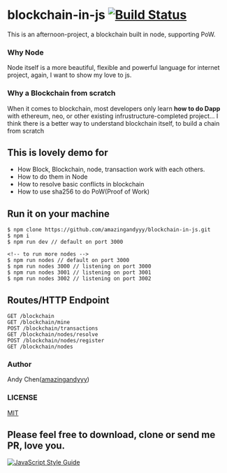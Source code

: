 # blockchain-in-js [![Build Status](https://travis-ci.org/amazingandyyy/blockchain-in-js.svg?branch=master)](https://travis-ci.org/amazingandyyy/blockchain-in-js)

This is an afternoon-project, a blockchain built in node, supporting PoW.

### Why Node
Node itself is a more beautiful, flexible and powerful language for internet project, again, I want to show my love to js.

### Why a Blockchain from scratch
When it comes to blockchain, most developers only learn **how to do Dapp** with ethereum, neo, or other existing infrustructure-completed project... I think there is a better way to understand blockchain itself, to build a chain from scratch

## This is lovely demo for 
- How Block, Blockchain, node, transaction work with each others.
- How to do them in Node
- How to resolve basic conflicts in blockchain
- How to use sha256 to do PoW(Proof of Work)

## Run it on your machine
```
$ npm clone https://github.com/amazingandyyy/blockchain-in-js.git
$ npm i
$ npm run dev // default on port 3000

<!-- to run more nodes -->
$ npm run nodes // default on port 3000
$ npm run nodes 3000 // listening on port 3000
$ npm run nodes 3001 // listening on port 3001
$ npm run nodes 3002 // listening on port 3002
```

## Routes/HTTP Endpoint
```
GET /blockchain
GET /blockchain/mine
POST /blockchain/transactions
GET /blockchain/nodes/resolve
POST /blockchain/nodes/register
GET /blockchain/nodes
```

### Author 
Andy Chen([amazingandyyy](https://github.com/amazingandyyy))

### LICENSE
[MIT](https://github.com/amazingandyyy/blockchain-in-js/blob/master/LICENSE)


## Please feel free to download, clone or send me PR, love you.

[![JavaScript Style Guide](https://cdn.rawgit.com/standard/standard/master/badge.svg)](https://github.com/standard/standard)
